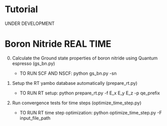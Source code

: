 Tutorial
========

UNDER DEVELOPMENT

Boron Nitride REAL TIME
==============

0. Calculate the Ground state properties of boron nitride using Quantum espresso (gs_bn.py)
    - TO RUN SCF AND NSCF: python gs_bn.py -sn


1. Setup the RT yambo database automatically (prepare_rt.py)
    - TO RUN RT setup: python prepare_rt.py -f E_x E_y E_z -p qe_prefix

2. Run convergence tests for time steps (optimize_time_step.py)
    - TO RUN RT time step optimization: python optimize_time_step.py -F input_file_path



